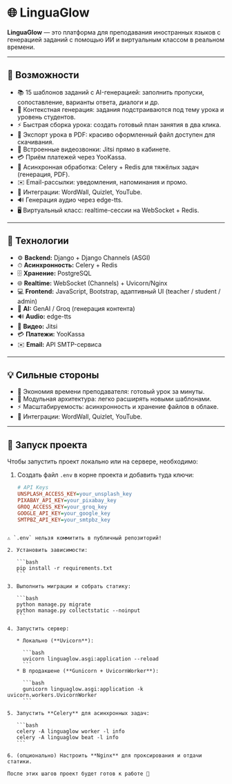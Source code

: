 # 🌐 LinguaGlow

**LinguaGlow** — это платформа для преподавания иностранных языков с генерацией заданий с помощью ИИ и виртуальным классом в реальном времени.

---

## 🚀 Возможности

* 📚 15 шаблонов заданий с AI-генерацией: заполнить пропуски, сопоставление, варианты ответа, диалоги и др.
* 🎯 Контекстная генерация: задания подстраиваются под тему урока и уровень студентов.
* ⚡ Быстрая сборка урока: создать готовый план занятия в два клика.
* 📝 Экспорт урока в PDF: красиво оформленный файл доступен для скачивания.
* 🎥 Встроенные видеозвонки: Jitsi прямо в кабинете.
* 💳 Приём платежей через YooKassa.
* 🔄 Асинхронная обработка: Celery + Redis для тяжёлых задач (генерация, PDF).
* ✉️ Email-рассылки: уведомления, напоминания и промо.
* 🔗 Интеграции: WordWall, Quizlet, YouTube.
* 🔊 Генерация аудио через edge-tts.
* 🖥 Виртуальный класс: realtime-сессии на WebSocket + Redis.

---

## 🧠 Технологии

* ⚙️ **Backend:** Django + Django Channels (ASGI)
* ⏱ **Асинхронность:** Celery + Redis
* 🗄 **Хранение:** PostgreSQL
* 🌐 **Realtime:** WebSocket (Channels) + Uvicorn/Nginx
* 💻 **Frontend:** JavaScript, Bootstrap, адаптивный UI (teacher / student / admin)
* 🤖 **AI:** GenAI / Groq (генерация контента)
* 🔊 **Audio:** edge-tts
* 🎥 **Видео:** Jitsi
* 💳 **Платежи:** YooKassa
* ✉️ **Email:** API SMTP-сервиса

---

## 💡 Сильные стороны

* 🚀 Экономия времени преподавателя: готовый урок за минуты.
* 🧩 Модульная архитектура: легко расширять новыми шаблонами.
* ⚡ Масштабируемость: асинхронность и хранение файлов в облаке.
* 🔗 Интеграции: WordWall, Quizlet, YouTube.


---

## 🔧 Запуск проекта

Чтобы запустить проект локально или на сервере, необходимо:

1. Создать файл `.env` в корне проекта и добавить туда ключи:

   ```ini
   # API Keys
   UNSPLASH_ACCESS_KEY=your_unsplash_key
   PIXABAY_API_KEY=your_pixabay_key
   GROQ_ACCESS_KEY=your_groq_key
   GOOGLE_API_KEY=your_google_key
   SMTPBZ_API_KEY=your_smtpbz_key
````

⚠️ `.env` нельзя коммитить в публичный репозиторий!

2. Установить зависимости:

   ```bash
   pip install -r requirements.txt
   ```

3. Выполнить миграции и собрать статику:

   ```bash
   python manage.py migrate
   python manage.py collectstatic --noinput
   ```

4. Запустить сервер:

   * Локально (**Uvicorn**):

     ```bash
     uvicorn linguaglow.asgi:application --reload
     ```
   * В продакшене (**Gunicorn + UvicornWorker**):

     ```bash
     gunicorn linguaglow.asgi:application -k uvicorn.workers.UvicornWorker
     ```

5. Запустить **Celery** для асинхронных задач:

   ```bash
   celery -A linguaglow worker -l info
   celery -A linguaglow beat -l info
   ```

6. (опционально) Настроить **Nginx** для проксирования и отдачи статики.

После этих шагов проект будет готов к работе 🚀
